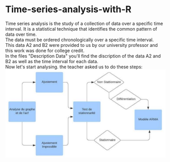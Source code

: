 # Time-series-analysis-with-R
Time series analysis is the study of a collection of data over a specific time interval. It is a statistical technique that identifies the common pattern of data over time. </br>
The data must be ordered chronologically over a specific time interval. </br>
This data A2 and B2 were provided to us by our university professor and this work was done for college credit. </br>
In the files "Description Data" you'll find the discription of the data A2 and B2 as well as the time interval for each data. </br>
Now let's start analysing.
the teacher asked us to do these steps:
![Test Image ](/description.JPG)
